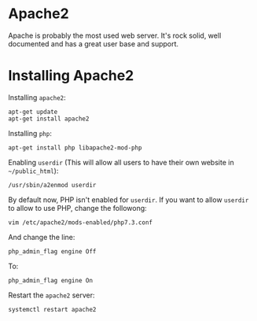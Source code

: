 # Apache2

Apache is probably the most used web server. It's rock solid, well documented and has a great user base and support. 

# Installing Apache2

Installing `apache2`:

    apt-get update
    apt-get install apache2
    
Installing `php`:

    apt-get install php libapache2-mod-php

Enabling `userdir` (This will allow all users to have their own website in `~/public_html`):

    /usr/sbin/a2enmod userdir

By default now, PHP isn't enabled for `userdir`. If you want to allow `userdir` to allow to use PHP, change the followong: 

    vim /etc/apache2/mods-enabled/php7.3.conf

And change the line:

    php_admin_flag engine Off

To: 

    php_admin_flag engine On

Restart the `apache2` server:    
    
    systemctl restart apache2
